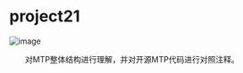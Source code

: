 # project21
![image](https://github.com/lumgroup34num1/project21/assets/129478488/c5041431-b284-4242-8366-fe801a2ceb9a)


&emsp;&emsp;对MTP整体结构进行理解，并对开源MTP代码进行对照注释。
